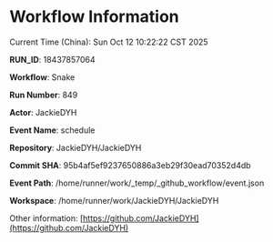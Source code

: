 # Workflow Information

Current Time (China): Sun Oct 12 10:22:22 CST 2025  

**RUN_ID**: 18437857064  

**Workflow**: Snake  

**Run Number**: 849  

**Actor**: JackieDYH  

**Event Name**: schedule  

**Repository**: JackieDYH/JackieDYH  

**Commit SHA**: 95b4af5ef9237650886a3eb29f30ead70352d4db  

**Event Path**: /home/runner/work/_temp/_github_workflow/event.json  

**Workspace**: /home/runner/work/JackieDYH/JackieDYH  

Other information: [https://github.com/JackieDYH](https://github.com/JackieDYH)
